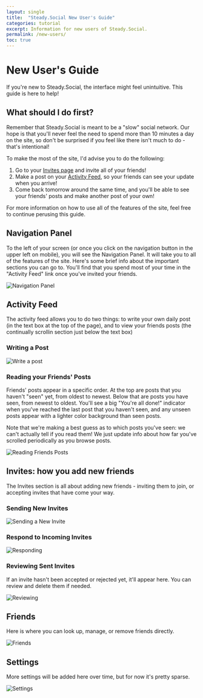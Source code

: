```yaml
---
layout: single
title:  "Steady.Social New User's Guide"
categories: tutorial
excerpt: Information for new users of Steady.Social.
permalink: /new-users/
toc: true
---
```

 
# New User's Guide

If you're new to Steady.Social, the interface might feel unintuitive.  This guide is here to help!

## What should I do first?

Remember that Steady.Social is meant to be a "slow" social network.  Our hope is that you'll never feel the need to spend more than 10 minutes a day on the site, so don't be surprised if you feel like there isn't much to do - that's intentional!

To make the most of the site, I'd advise you to do the following:

1. Go to your [Invites page][invites] and invite all of your friends!
2. Make a post on your [Activity Feed][feed], so your friends can see your update when you arrive!
3. Come back tomorrow around the same time, and you'll be able to see your friends' posts and make another post of your own!

For more information on how to use all of the features of the site, feel free to continue perusing this guide.

## Navigation Panel

To the left of your screen (or once you click on the navigation button in the upper left on mobile), you will see the Navigation Panel.  It will take you to all of the features of the site.  Here's some brief info about the important sections you can go to.  You'll find that you spend most of your time in the "Activity Feed" link once you've invited your friends.

![Navigation Panel](/assets/images/newuser/navpanel.jpg)

## Activity Feed

The activity feed allows you to do two things: to write your own daily post (in the text box at the top of the page), and to view your friends posts (the continually scrollin section just below the text box)

### Writing a Post

![Write a post](/assets/images/newuser/post.jpg)

### Reading your Friends' Posts

Friends' posts appear in a specific order.  At the top are posts that you haven't "seen" yet, from oldest to newest.  Below that are posts you have seen, from newest to oldest.  You'll see a big "You're all done!" indicator when you've reached the last post that you haven't seen, and any unseen posts appear with a lighter color background than seen posts.

Note that we're making a best guess as to which posts you've seen: we can't actually tell if you read them!  We just update info about how far you've scrolled periodically as you browse posts.

![Reading Friends Posts](/assets/images/newuser/feed.jpg)

## Invites: how you add new friends

The Invites section is all about adding new friends - inviting them to join, or accepting invites that have come your way.

### Sending New Invites

![Sending a New Invite](/assets/images/newuser/invite.jpg)

### Respond to Incoming Invites

![Responding](/assets/images/newuser/incoming.jpg)

### Reviewing Sent Invites

If an invite hasn't been accepted or rejected yet, it'll appear here.  You can review and delete them if needed.

![Reviewing](/assets/images/newuser/sent.jpg)


## Friends

Here is where you can look up, manage, or remove friends directly.

![Friends](/assets/images/newuser/friends.jpg)

## Settings

More settings will be added here over time, but for now it's pretty sparse.

![Settings](/assets/images/newuser/editprofile.jpg)


[invites]: https://steady.social/user/invites
[feed]: https://steady.social/user/feed